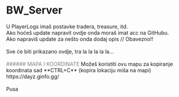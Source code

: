 # BW_Server
<p>U PlayerLogs imaš postavke tradera, treasure, itd.<br/>
Ako hoćeš update napravit ovdje onda moraš imat acc na GitHubu.<br/>
Ako napraviš update za nešto onda dodaj opis // Obavezno!!<br/>
<br/>
Sve će biti prikazano ovdje, tra la la la la la...<br/>
<br/>
<span style="color:grey">###### MAPA I KOORDINATE</span>
Možeš koristiti ovu mapu za kopiranje koordinata sad **CTRL+C** (kopira lokaciju miša na mapi)<br/>
https://dayz.ginfo.gg/<br/>
<br/>
Pusa<br/></p>
